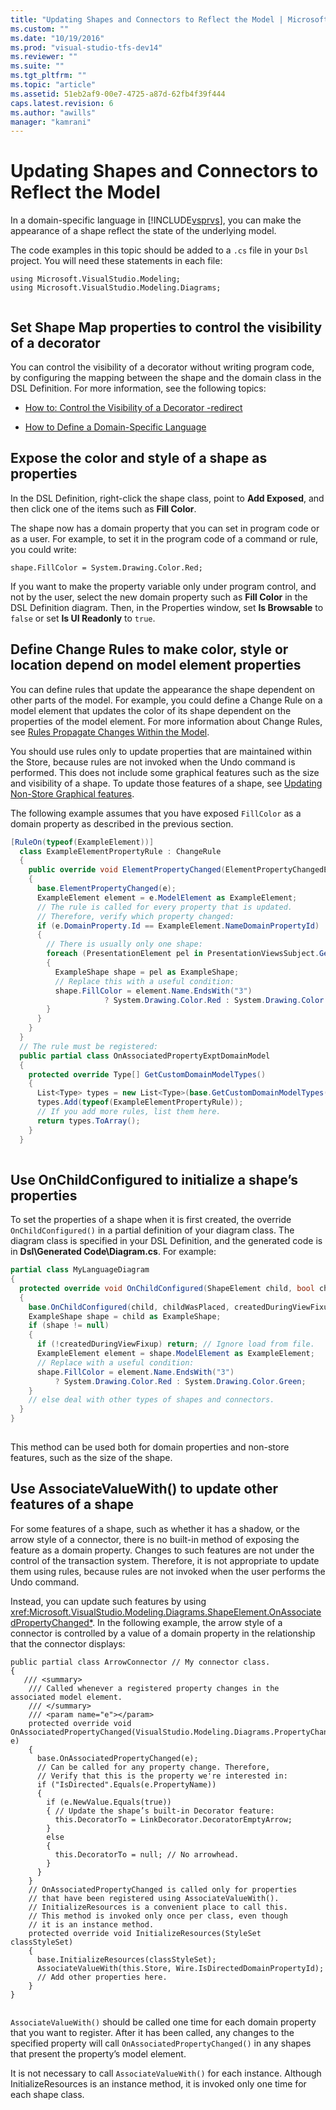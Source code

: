 ```yaml
---
title: "Updating Shapes and Connectors to Reflect the Model | Microsoft Docs"
ms.custom: ""
ms.date: "10/19/2016"
ms.prod: "visual-studio-tfs-dev14"
ms.reviewer: ""
ms.suite: ""
ms.tgt_pltfrm: ""
ms.topic: "article"
ms.assetid: 51eb2af9-00e7-4725-a87d-62fb4f39f444
caps.latest.revision: 6
ms.author: "awills"
manager: "kamrani"
---
```

# Updating Shapes and Connectors to Reflect the Model
In a domain-specific language in [!INCLUDE[vsprvs](../code-quality/includes/vsprvs_md.md)], you can make the appearance of a shape reflect the state of the underlying model.  
  
 The code examples in this topic should be added to a `.cs` file in your `Dsl` project. You will need these statements in each file:  
  
```  
using Microsoft.VisualStudio.Modeling;  
using Microsoft.VisualStudio.Modeling.Diagrams;  
  
```  
  
## Set Shape Map properties to control the visibility of a decorator  
 You can control the visibility of a decorator without writing program code, by configuring the mapping between the shape and the domain class in the DSL Definition. For more information, see the following topics:  
  
-   [How to: Control the Visibility of a Decorator -redirect](../misc/how-to--control-the-visibility-of-a-decorator--redirect.md)  
  
-   [How to Define a Domain-Specific Language](../modeling/how-to-define-a-domain-specific-language.md)  
  
## Expose the color and style of a shape as properties  
 In the DSL Definition, right-click the shape class, point to **Add Exposed**, and then click one of the items such as **Fill Color**.  
  
 The shape now has a domain property that you can set in program code or as a user. For example, to set it in the program code of a command or rule, you could write:  
  
 `shape.FillColor = System.Drawing.Color.Red;`  
  
 If you want to make the property variable only under program control, and not by the user, select the new domain property such as **Fill Color** in the DSL Definition diagram. Then, in the Properties window, set **Is Browsable** to `false` or set **Is UI Readonly** to `true`.  
  
## Define Change Rules to make color, style or location depend on model element properties  
 You can define rules that update the appearance the shape dependent on other parts of the model. For example, you could define a Change Rule on a model element that updates the color of its shape dependent on the properties of the model element. For more information about Change Rules, see [Rules Propagate Changes Within the Model](../modeling/rules-propagate-changes-within-the-model.md).  
  
 You should use rules only to update properties that are maintained within the Store, because rules are not invoked when the Undo command is performed. This does not include some graphical features such as the size and visibility of a shape. To update those features of a shape, see [Updating Non-Store Graphical features](#OnAssociatedProperty).  
  
 The following example assumes that you have exposed `FillColor` as a domain property as described in the previous section.  
  
```c#  
[RuleOn(typeof(ExampleElement))]  
  class ExampleElementPropertyRule : ChangeRule  
  {  
    public override void ElementPropertyChanged(ElementPropertyChangedEventArgs e)  
    {  
      base.ElementPropertyChanged(e);  
      ExampleElement element = e.ModelElement as ExampleElement;  
      // The rule is called for every property that is updated.  
      // Therefore, verify which property changed:  
      if (e.DomainProperty.Id == ExampleElement.NameDomainPropertyId)  
      {  
        // There is usually only one shape:  
        foreach (PresentationElement pel in PresentationViewsSubject.GetPresentation(element))  
        {  
          ExampleShape shape = pel as ExampleShape;  
          // Replace this with a useful condition:  
          shape.FillColor = element.Name.EndsWith("3")   
                     ? System.Drawing.Color.Red : System.Drawing.Color.Green;  
        }  
      }  
    }  
  }  
  // The rule must be registered:  
  public partial class OnAssociatedPropertyExptDomainModel  
  {  
    protected override Type[] GetCustomDomainModelTypes()  
    {  
      List<Type> types = new List<Type>(base.GetCustomDomainModelTypes());  
      types.Add(typeof(ExampleElementPropertyRule));  
      // If you add more rules, list them here.   
      return types.ToArray();  
    }  
  }  
  
```  
  
## Use OnChildConfigured to initialize a shape’s properties  
 To set the properties of a shape when it is first created, the override `OnChildConfigured()` in a partial definition of your diagram class. The diagram class is specified in your DSL Definition, and the generated code is in **Dsl\Generated Code\Diagram.cs**. For example:  
  
```c#  
partial class MyLanguageDiagram  
{  
  protected override void OnChildConfigured(ShapeElement child, bool childWasPlaced, bool createdDuringViewFixup)  
  {  
    base.OnChildConfigured(child, childWasPlaced, createdDuringViewFixup);  
    ExampleShape shape = child as ExampleShape;  
    if (shape != null)   
    {  
      if (!createdDuringViewFixup) return; // Ignore load from file.  
      ExampleElement element = shape.ModelElement as ExampleElement;  
      // Replace with a useful condition:  
      shape.FillColor = element.Name.EndsWith("3")   
          ? System.Drawing.Color.Red : System.Drawing.Color.Green;  
    }  
    // else deal with other types of shapes and connectors.  
  }  
}  
  
```  
  
 This method can be used both for domain properties and non-store features, such as the size of the shape.  
  
##  <a name="OnAssociatedProperty"></a> Use AssociateValueWith() to update other features of a shape  
 For some features of a shape, such as whether it has a shadow, or the arrow style of a connector, there is no built-in method of exposing the feature as a domain property.  Changes to such features are not under the control of the transaction system. Therefore, it is not appropriate to update them using rules, because rules are not invoked when the user performs the Undo command.  
  
 Instead, you can update such features by using <xref:Microsoft.VisualStudio.Modeling.Diagrams.ShapeElement.OnAssociatedPropertyChanged*>. In the following example, the arrow style of a connector is controlled by a value of a domain property in the relationship that the connector displays:  
  
```  
public partial class ArrowConnector // My connector class.   
{  
   /// <summary>  
    /// Called whenever a registered property changes in the associated model element.  
    /// </summary>  
    /// <param name="e"></param>  
    protected override void OnAssociatedPropertyChanged(VisualStudio.Modeling.Diagrams.PropertyChangedEventArgs e)  
    {  
      base.OnAssociatedPropertyChanged(e);  
      // Can be called for any property change. Therefore,  
      // Verify that this is the property we're interested in:  
      if ("IsDirected".Equals(e.PropertyName))  
      {  
        if (e.NewValue.Equals(true))  
        { // Update the shape’s built-in Decorator feature:  
          this.DecoratorTo = LinkDecorator.DecoratorEmptyArrow;  
        }  
        else  
        {  
          this.DecoratorTo = null; // No arrowhead.  
        }  
      }  
    }  
    // OnAssociatedPropertyChanged is called only for properties  
    // that have been registered using AssociateValueWith().  
    // InitializeResources is a convenient place to call this.  
    // This method is invoked only once per class, even though  
    // it is an instance method.   
    protected override void InitializeResources(StyleSet classStyleSet)  
    {  
      base.InitializeResources(classStyleSet);  
      AssociateValueWith(this.Store, Wire.IsDirectedDomainPropertyId);  
      // Add other properties here.  
    }  
}  
  
```  
  
 `AssociateValueWith()` should be called one time for each domain property that you want to register. After it has been called, any changes to the specified property will call `OnAssociatedPropertyChanged()` in any shapes that present the property’s model element.  
  
 It is not necessary to call `AssociateValueWith()` for each instance. Although InitializeResources is an instance method, it is invoked only one time for each shape class.